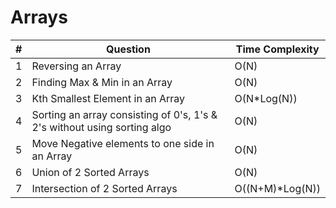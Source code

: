 <h1>Arrays</h1>

|#|Question|Time Complexity|
|-------|--------|---------------|
|1|Reversing an Array|O(N)|
|2|Finding Max & Min in an Array|O(N)|
|3|Kth Smallest Element in an Array|O(N*Log(N))|
|4|Sorting an array consisting of 0's, 1's & 2's without using sorting algo|O(N)|
|5|Move Negative elements to one side in an Array|O(N)|
|6|Union of 2 Sorted Arrays|O(N)|
|7|Intersection of 2 Sorted Arrays|O((N+M)*Log(N))|